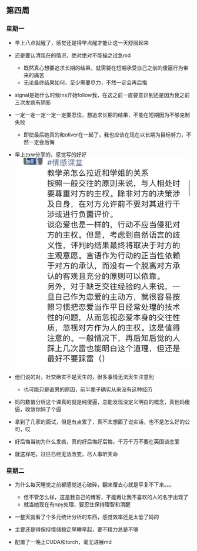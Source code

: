 ## 第四周

### 星期一

- 早上八点就醒了，感觉还是得早点醒才能让这一天舒服起来

- 还是要认清现在的情况，绝对绝对不能操之过急md
  - 既然真心想要追求长期的结果，就需要在短期承受自己之前的傻逼行为带来的痛苦
  - 无论最终结果如何，至少需要尽力，不然一定会再后悔
- signal是她什么时候ins开始follow我，在这之前一直要意识到还是因为我之前三次发疯有阴影
- 一定一定一定一定一定要忍住，想追求长期的结果，不能在短期因为不够克制失败
  - 即使最后她真的和oliver在一起了，我也应该在现在以长期为目标努力，不然一定会后悔

- 早上zxw分享的，感觉写的好好![3830e533bcf03796b30f6434592cf8e](./assets/3830e533bcf03796b30f6434592cf8e.jpg)

- 他们说的对，社交确实不是天生的，很多事情无法天生注意到
  - 也可能只是直男的原因，前半辈子确实从来没有这种经历

- 妈的数值分析这个课真的就是纯傻逼，总能发现没定义明白的概念，真他妈傻逼，收敛你妈了个逼
- 拿到了几家的面试，但是有点累了，真不太想面了说实话，也不是怎么好的公司，哎
- 好后悔当初为什么发疯，真的好后悔好后悔，千万千万不要在英国谈恋爱
- 就这样吧，过往已经无法改变，尽人事听天命

### 星期二

- 为什么每天睡觉之前都感觉道心破碎，翻来覆去心就是平复不下来。。。
  - 但不管怎么样，这是我自己的博客，不能再让我不喜欢的人的名字出现了
  - 就当她现在有npy处理，要忍住保持理智和清醒

- 一整天就看了个多元统计分析的东西，感觉效率还是太低了妈的
- 主要还是得保持情绪稳定早睡早起，要不精力总是不够
- 配置了一晚上CUDA和torch，毫无进展md